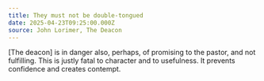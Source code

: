 ```yaml
---
title: They must not be double-tongued
date: 2025-04-23T09:25:00.000Z
source: John Lorimer, The Deacon
---
```

\[The deacon] is in danger also, perhaps, of promising to the pastor, and not fulfilling. This is justly fatal to character and to usefulness. It prevents confidence and creates contempt.
